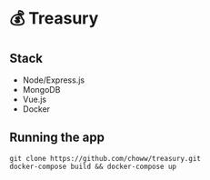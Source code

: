 # 💰 Treasury

## Stack
* Node/Express.js
* MongoDB
* Vue.js
* Docker

## Running the app
```
git clone https://github.com/choww/treasury.git
docker-compose build && docker-compose up 
```
